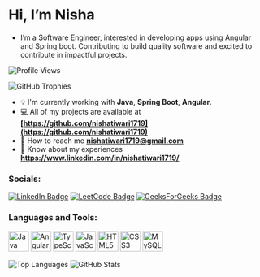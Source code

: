 # Hi, I’m Nisha

- I’m a Software Engineer, interested in developing apps using Angular and Spring boot. Contributing to build quality software and excited to contribute in impactful projects.

![Profile Views](https://komarev.com/ghpvc/?username=nishatiwari1719&label=Profile%20views&color=0e75b6&style=flat)

![GitHub Trophies](https://github-profile-trophy.vercel.app/?username=nishatiwari1719)

* 💡 I'm currently working with **Java**, **Spring Boot**, **Angular**.
* 💻 All of my projects are available at **[https://github.com/nishatiwari1719](https://github.com/nishatiwari1719)**
* 📧 How to reach me **[nishatiwari1719@gmail.com](mailto:nishatiwari1719@gmail.com)**
* 💼 Know about my experiences **https://www.linkedin.com/in/nishatiwari1719/**

### Socials:

[![LinkedIn Badge](https://img.shields.io/badge/LinkedIn-0077B5?style=for-the-badge&logo=linkedin&logoColor=white)](https://linkedin.com/in/nishatiwari1719)
[![LeetCode Badge](https://img.shields.io/badge/LeetCode-FFA116?style=for-the-badge&logo=leetcode&logoColor=white)](https://leetcode.com/nishatiwari1719)
[![GeeksForGeeks Badge](https://img.shields.io/badge/GeeksForGeeks-3F9037?style=for-the-badge&logo=geeksforgeeks&logoColor=white)](https://www.geeksforgeeks.org/auth/nishatiwari1719/)

### Languages and Tools:

<p>
  <img src="https://cdn.jsdelivr.net/gh/devicons/devicon/icons/java/java-original.svg" alt="Java" width="40" height="40"/>
  <img src="https://cdn.jsdelivr.net/gh/devicons/devicon/icons/angularjs/angularjs-original.svg" alt="Angular" width="40" height="40"/>
  <img src="https://cdn.jsdelivr.net/gh/devicons/devicon/icons/typescript/typescript-original.svg" alt="TypeScript" width="40" height="40"/>
  <img src="https://cdn.jsdelivr.net/gh/devicons/devicon/icons/javascript/javascript-original.svg" alt="JavaScript" width="40" height="40"/>
  <img src="https://cdn.jsdelivr.net/gh/devicons/devicon/icons/html5/html5-original.svg" alt="HTML5" width="40" height="40"/>
  <img src="https://cdn.jsdelivr.net/gh/devicons/devicon/icons/css3/css3-original.svg" alt="CSS3" width="40" height="40"/>
  <img src="https://cdn.jsdelivr.net/gh/devicons/devicon/icons/mysql/mysql-original.svg" alt="MySQL" width="40" height="40"/>
</p>

<p>
  <img src="https://github-readme-stats.vercel.app/api/top-langs/?username=nishatiwari1719&layout=compact&hide_border=true" alt="Top Languages" />

  <img src="https://github-readme-stats.vercel.app/api?username=nishatiwari1719&show_icons=true&hide_border=true" alt="GitHub Stats" />
</p>
